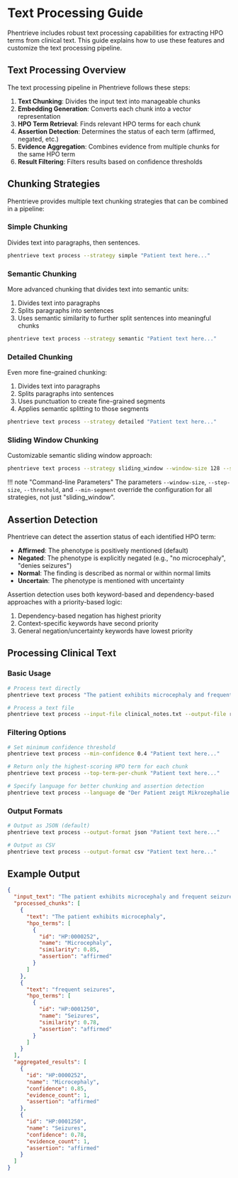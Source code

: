 # Text Processing Guide

Phentrieve includes robust text processing capabilities for extracting HPO terms from clinical text. This guide explains how to use these features and customize the text processing pipeline.

## Text Processing Overview

The text processing pipeline in Phentrieve follows these steps:

1. **Text Chunking**: Divides the input text into manageable chunks
2. **Embedding Generation**: Converts each chunk into a vector representation
3. **HPO Term Retrieval**: Finds relevant HPO terms for each chunk
4. **Assertion Detection**: Determines the status of each term (affirmed, negated, etc.)
5. **Evidence Aggregation**: Combines evidence from multiple chunks for the same HPO term
6. **Result Filtering**: Filters results based on confidence thresholds

## Chunking Strategies

Phentrieve provides multiple text chunking strategies that can be combined in a pipeline:

### Simple Chunking
Divides text into paragraphs, then sentences.

```bash
phentrieve text process --strategy simple "Patient text here..."
```

### Semantic Chunking
More advanced chunking that divides text into semantic units:

1. Divides text into paragraphs
2. Splits paragraphs into sentences
3. Uses semantic similarity to further split sentences into meaningful chunks

```bash
phentrieve text process --strategy semantic "Patient text here..."
```

### Detailed Chunking
Even more fine-grained chunking:

1. Divides text into paragraphs
2. Splits paragraphs into sentences
3. Uses punctuation to create fine-grained segments
4. Applies semantic splitting to those segments

```bash
phentrieve text process --strategy detailed "Patient text here..."
```

### Sliding Window Chunking
Customizable semantic sliding window approach:

```bash
phentrieve text process --strategy sliding_window --window-size 128 --step-size 64 "Patient text here..."
```

!!! note "Command-line Parameters"
    The parameters `--window-size`, `--step-size`, `--threshold`, and `--min-segment` override the configuration for all strategies, not just "sliding_window".

## Assertion Detection

Phentrieve can detect the assertion status of each identified HPO term:

- **Affirmed**: The phenotype is positively mentioned (default)
- **Negated**: The phenotype is explicitly negated (e.g., "no microcephaly", "denies seizures")
- **Normal**: The finding is described as normal or within normal limits
- **Uncertain**: The phenotype is mentioned with uncertainty

Assertion detection uses both keyword-based and dependency-based approaches with a priority-based logic:

1. Dependency-based negation has highest priority
2. Context-specific keywords have second priority
3. General negation/uncertainty keywords have lowest priority

## Processing Clinical Text

### Basic Usage

```bash
# Process text directly
phentrieve text process "The patient exhibits microcephaly and frequent seizures."

# Process a text file
phentrieve text process --input-file clinical_notes.txt --output-file results.json
```

### Filtering Options

```bash
# Set minimum confidence threshold
phentrieve text process --min-confidence 0.4 "Patient text here..."

# Return only the highest-scoring HPO term for each chunk
phentrieve text process --top-term-per-chunk "Patient text here..."

# Specify language for better chunking and assertion detection
phentrieve text process --language de "Der Patient zeigt Mikrozephalie."
```

### Output Formats

```bash
# Output as JSON (default)
phentrieve text process --output-format json "Patient text here..."

# Output as CSV
phentrieve text process --output-format csv "Patient text here..."
```

## Example Output

```json
{
  "input_text": "The patient exhibits microcephaly and frequent seizures.",
  "processed_chunks": [
    {
      "text": "The patient exhibits microcephaly",
      "hpo_terms": [
        {
          "id": "HP:0000252",
          "name": "Microcephaly",
          "similarity": 0.85,
          "assertion": "affirmed"
        }
      ]
    },
    {
      "text": "frequent seizures",
      "hpo_terms": [
        {
          "id": "HP:0001250",
          "name": "Seizures",
          "similarity": 0.78,
          "assertion": "affirmed"
        }
      ]
    }
  ],
  "aggregated_results": [
    {
      "id": "HP:0000252",
      "name": "Microcephaly",
      "confidence": 0.85,
      "evidence_count": 1,
      "assertion": "affirmed"
    },
    {
      "id": "HP:0001250",
      "name": "Seizures",
      "confidence": 0.78,
      "evidence_count": 1,
      "assertion": "affirmed"
    }
  ]
}
```
